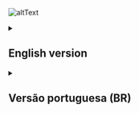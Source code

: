 ![altText](https://github.com/pedrocorrea2002/fluxo/blob/main/Demonstração.gif?raw=true)

<details>
  <summary><h2>English version</h2></summary>
    
  ### ℹ️ About
  
  This application was made to solve my own problem with finantial management. The main idea was to measure by month how much money I was spending in each category of spent, another important feature for me was to measure how much of my salary I was saving in the end of the month.
  While there are lots of another ways to manage spents, like using a spreadsheet or an already existing application, I was looking for a solution that would be fast to use, and I wishing to pass by the experience of creating a full application from the initial planning until the last feature.
  
  ### ⚠️ Requirements
  - node (Version 16.16.1 or superior) -- Not tested in lower versions
  - npm (Version 9.8.1 or superior) -- Not tested in lower versions
  - yarn (Version 1.12.19 or superior) -- Not tested in lower versions
  - expo (Version 6.3.10 or superior) -- Not tested in lower versions
  - Java(TM) SE Runtime Environment (Version 19.0.2+7-14 or superior) -- Not tested in lower versions
    
  If you need some help to update or configure your environment [click here](https://www.notion.so/Atualiza-o-vers-es-diferentes-484cad4aa4354355b366d6524e7d2bc5) and [here](https://www.oracle.com/java/technologies/javase/jdk19-archive-downloads.html).
  
  If you don't want to test the project on your own cellphone, you will need to install Android Studio, [see how to configure Android Studio in the minute 3:35](https://www.youtube.com/watch?v=ZGIU5aIRi9M).
  
  ### ▶️ How to execute the project
  >Access the folder where you want to download the project and execute the command below on your terminal to download the project or download manually by using the Github itself and then extract the .rar on the desired folder.
  >```
  >git clone https://github.com/pedrocorrea2002/fluxo.git
  >```
  >OBS: Certify if the address of the folder shown in the terminal is the same of the one of the folder where you want to download the project before executing the command above.
  
  >>After the project be downloaded, use this command to enter in the project's folder.
  >```
  >cd .\fluxo\
  >```
  
  >After that, execute the command below inside the project's folder to install the Node Modules.
  >```
  >yarn install
  >```
  
  >To execute the project use the command below, also inside of the project's folder.
  >```
  >expo run:android
  >```
  
  > If you are using the emulator of the Android Studio and after the executing of the command above, the emulator just open and the terminal pauses with the message "Opening name_of_the_device", press ctrl+c to stop the execution and execute the command again, now with the emulator opened.
</details>

<details>
  <summary><h2>Versão portuguesa (BR)</h2></summary>

  ### ℹ️ Sobre

  Esta aplicação foi feita para resolver meu próprio problema de gerenciamento de gastos. A principal ideia por trás desta aplicação era poder medir o quanto eu estava gastando por mês em uma mesma categoria de gastos, outra funcionalidade que eu considerava importante era medir o quanto eu estava conseguindo salvar por mês do meu salário.
  Embora ajam diversas outras formas de fazer um controle de gastos eficiente, seja via planilha, seja via algum aplicativo já existente para esse fim, eu queria uma solução que fosse rápida de usar e também queria passar pela experiência de criar um aplicativo ReactNative do zero, desde o planejamento até a última funcionalidade.
  
  ### ⚠️ Requisitos 
  - node (Version 16.16.1 or superior) -- Not tested in lower versions
  - npm (Version 9.8.1 or superior) -- Not tested in lower versions
  - yarn (Version 1.12.19 or superior) -- Not tested in lower versions
  - expo (Version 6.3.10 or superior) -- Not tested in lower versions
  - Java(TM) SE Runtime Environment (Version 19.0.2+7-14 or superior) -- Not tested in lower versions
  
  Se você precisar de ajuda para atualizar ou configurar seu ambiente [clique aqui](https://www.notion.so/Atualiza-o-vers-es-diferentes-484cad4aa4354355b366d6524e7d2bc5) e [aqui](https://www.java.com/en/download/).
  
  Se você quer testar o projeto no seu próprio celular, você vai precisar instalar o Android Studio, [veja como configurar o Android Studio](https://www.youtube.com/watch?v=SHSL58EMGTc).
  
  ### ▶️ Como executar o projeto
  
  >Acesse a pasta onde deseja baixar o projeto e execute o comando abaixo no seu terminal para baixar o projeto ou baixe manualmente pelo próprio gitHub e então extraia o .rar na pasta desejada.
  >```
  >git clone https://github.com/pedrocorrea2002/CallingHelp.git
  >```
  >OBS: Certifique se o endereço mostrado no terminal é o mesmo da pasta que você deseja baixar o projeto antes de executar o comando acima.
  
  >Depois do projeto estar baixado, use este comando para entrar na pasta do projeto.
  >```
  >cd .\CallingHelp\
  >```
  
  >Feito isso, execute o comando abaixo dentro da pasta do projeto para instalar a Node Modules.
  >```
  >yarn install
  >```
  
  >Para executar o projeto use o comando abaixo também dentro da pasta do projeto.
  >```
  >expo run:android
  >```
  
  > Se você estiver utilizando o emulador do Android Studio e o após a execução do comando acima o emulador simplesmente abrir e o terminal travar na mensagem "Opening nome_do_dispositivo", aperte ctrl+c para parar a execução e execute o comando de novo, agora com o emulador aberto.
</details>
